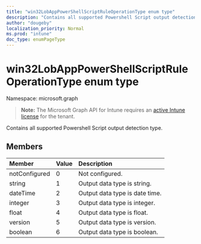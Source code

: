 ```yaml
---
title: "win32LobAppPowerShellScriptRuleOperationType enum type"
description: "Contains all supported Powershell Script output detection type."
author: "dougeby"
localization_priority: Normal
ms.prod: "intune"
doc_type: enumPageType
---
```


# win32LobAppPowerShellScriptRuleOperationType enum type

Namespace: microsoft.graph

> **Note:** The Microsoft Graph API for Intune requires an [active Intune license](https://go.microsoft.com/fwlink/?linkid=839381) for the tenant.

Contains all supported Powershell Script output detection type.

## Members
|Member|Value|Description|
|:---|:---|:---|
|notConfigured|0|Not configured.|
|string|1|Output data type is string.|
|dateTime|2|Output data type is date time.|
|integer|3|Output data type is integer.|
|float|4|Output data type is float.|
|version|5|Output data type is version.|
|boolean|6|Output data type is boolean.|




